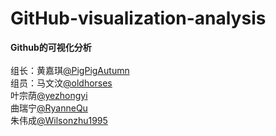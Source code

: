 # GitHub-visualization-analysis
<b>Github的可视化分析</b><br/>
<br/>组长：黄嘉琪<a href="https://github.com/PigPigAutumn">@PigPigAutumn</a>
<br/>组员：马文汶<a href="https://github.com/oldhorses">@oldhorses</a>
<br/><tab>叶宗荫<a href="https://github.com/yezhongyi">@yezhongyi</a>
<br/><tab>曲瑞宁<a href="https://github.com/RyanneQu">@RyanneQu</a>
<br/><tab>朱伟成<a href="https://github.com/Wilsonzhu1995">@Wilsonzhu1995</a>

